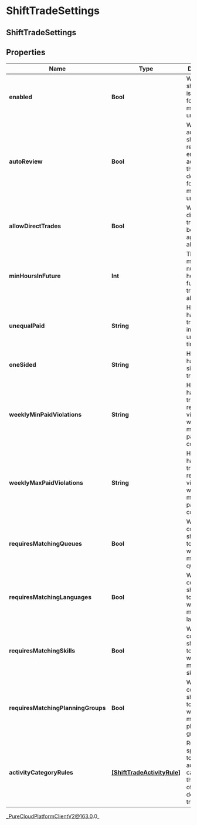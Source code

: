 # ShiftTradeSettings

## ShiftTradeSettings

## Properties

|Name | Type | Description | Notes|
|------------ | ------------- | ------------- | -------------|
| **enabled** | **Bool** | Whether shift trading is enabled for this management unit | [optional] |
| **autoReview** | **Bool** | Whether automatic shift trade review is enabled according to the rules defined in for this management unit | [optional] |
| **allowDirectTrades** | **Bool** | Whether direct shift trades between agents are allowed | [optional] |
| **minHoursInFuture** | **Int** | The minimum number of hours in the future shift trades are allowed | [optional] |
| **unequalPaid** | **String** | How to handle shift trades which involve unequal paid times | [optional] |
| **oneSided** | **String** | How to handle one-sided shift trades | [optional] |
| **weeklyMinPaidViolations** | **String** | How to handle shift trades which result in violations of weekly minimum paid time constraint | [optional] |
| **weeklyMaxPaidViolations** | **String** | How to handle shift trades which result in violations of weekly maximum paid time constraint | [optional] |
| **requiresMatchingQueues** | **Bool** | Whether to constrain shift trades to agents with matching queues | [optional] |
| **requiresMatchingLanguages** | **Bool** | Whether to constrain shift trades to agents with matching languages | [optional] |
| **requiresMatchingSkills** | **Bool** | Whether to constrain shift trades to agents with matching skills | [optional] |
| **requiresMatchingPlanningGroups** | **Bool** | Whether to constrain shift trades to agents with matching planning groups | [optional] |
| **activityCategoryRules** | [**[ShiftTradeActivityRule]**](ShiftTradeActivityRule) | Rules that specify what to do with activity categories that are part of a shift defined in a trade | [optional] |



_PureCloudPlatformClientV2@163.0.0_
